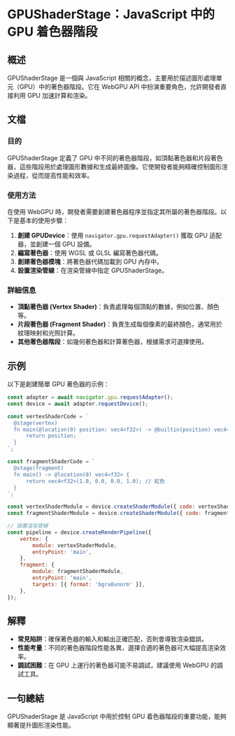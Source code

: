 <!--
Meta Description: # GPUShaderStage：JavaScript 中的 GPU 着色器階段 ## 概述 GPUShaderStage 是一個與 JavaScript 相關的概念，主要用於描述圖形處理單元（GPU）中的著色器階段。它在 WebGPU API 中扮演重要角色，允許開發者直接利用 GPU 加速計算和...
Meta Keywords: gpu, const, gpushaderstage, javascript, device
-->

# GPUShaderStage：JavaScript 中的 GPU 着色器階段

## 概述
GPUShaderStage 是一個與 JavaScript 相關的概念，主要用於描述圖形處理單元（GPU）中的著色器階段。它在 WebGPU API 中扮演重要角色，允許開發者直接利用 GPU 加速計算和渲染。

## 文檔
### 目的
GPUShaderStage 定義了 GPU 中不同的著色器階段，如頂點著色器和片段著色器，這些階段用於處理圖形數據和生成最終圖像。它使開發者能夠精確控制圖形渲染過程，從而提高性能和效率。

### 使用方法
在使用 WebGPU 時，開發者需要創建著色器程序並指定其所屬的著色器階段。以下是基本的使用步驟：

1. **創建 GPUDevice**：使用 `navigator.gpu.requestAdapter()` 獲取 GPU 适配器，並創建一個 GPU 設備。
2. **編寫著色器**：使用 WGSL 或 GLSL 編寫著色器代碼。
3. **創建著色器模塊**：將著色器代碼加載到 GPU 內存中。
4. **設置渲染管線**：在渲染管線中指定 GPUShaderStage。

### 詳細信息
- **頂點著色器 (Vertex Shader)**：負責處理每個頂點的數據，例如位置、顏色等。
- **片段著色器 (Fragment Shader)**：負責生成每個像素的最終顏色，通常用於紋理映射和光照計算。
- **其他著色器階段**：如幾何著色器和計算著色器，根據需求可選擇使用。

## 示例
以下是創建簡單 GPU 著色器的示例：

```javascript
const adapter = await navigator.gpu.requestAdapter();
const device = await adapter.requestDevice();

const vertexShaderCode = `
  @stage(vertex)
  fn main(@location(0) position: vec4<f32>) -> @builtin(position) vec4<f32> {
      return position;
  }
`;

const fragmentShaderCode = `
  @stage(fragment)
  fn main() -> @location(0) vec4<f32> {
      return vec4<f32>(1.0, 0.0, 0.0, 1.0); // 紅色
  }
`;

const vertexShaderModule = device.createShaderModule({ code: vertexShaderCode });
const fragmentShaderModule = device.createShaderModule({ code: fragmentShaderCode });

// 設置渲染管線
const pipeline = device.createRenderPipeline({
    vertex: {
        module: vertexShaderModule,
        entryPoint: 'main',
    },
    fragment: {
        module: fragmentShaderModule,
        entryPoint: 'main',
        targets: [{ format: 'bgra8unorm' }],
    },
});
```

## 解釋
- **常見陷阱**：確保著色器的輸入和輸出正確匹配，否則會導致渲染錯誤。
- **性能考量**：不同的著色器階段性能各異，選擇合適的著色器可大幅提高渲染效率。
- **調試困難**：在 GPU 上運行的著色器可能不易調試，建議使用 WebGPU 的調試工具。

## 一句總結
GPUShaderStage 是 JavaScript 中用於控制 GPU 着色器階段的重要功能，能夠顯著提升圖形渲染性能。